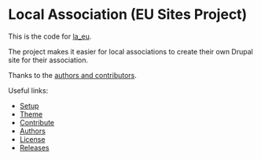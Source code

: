 # Local Association (EU Sites Project)

This is the code for [la_eu](https://www.drupal.org/project/la_eu).

The project makes it easier for local associations to create their own Drupal site for their association.

Thanks to the [authors and contributors](la_eu/authors.md).

Useful links:

- [Setup](setup.md)
- [Theme](theme.md)
- [Contribute](contribute.md)
- [Authors](la_eu/authors.md)
- [License](la_eu/license.md)
- [Releases](la_eu/releases.md)

